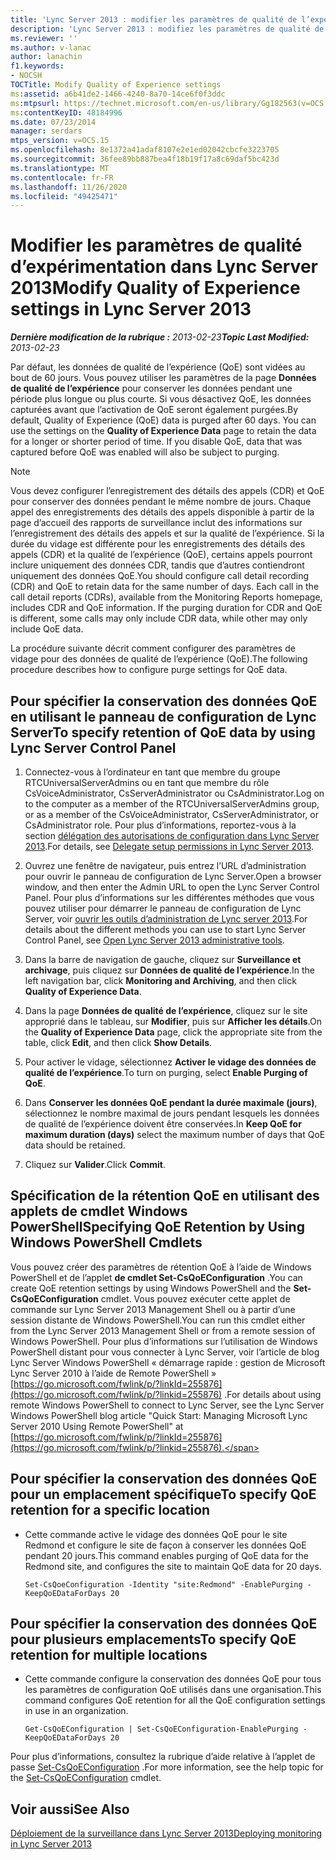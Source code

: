 ```yaml
---
title: 'Lync Server 2013 : modifier les paramètres de qualité de l’expertise'
description: 'Lync Server 2013 : modifiez les paramètres de qualité de l’expertise.'
ms.reviewer: ''
ms.author: v-lanac
author: lanachin
f1.keywords:
- NOCSH
TOCTitle: Modify Quality of Experience settings
ms:assetid: a6b41de2-1466-4240-8a70-14ce6f0f3ddc
ms:mtpsurl: https://technet.microsoft.com/en-us/library/Gg182563(v=OCS.15)
ms:contentKeyID: 48184996
ms.date: 07/23/2014
manager: serdars
mtps_version: v=OCS.15
ms.openlocfilehash: 8e1372a41adaf8107e2e1ed02042cbcfe3223705
ms.sourcegitcommit: 36fee89bb887bea4f18b19f17a8c69daf5bc423d
ms.translationtype: MT
ms.contentlocale: fr-FR
ms.lasthandoff: 11/26/2020
ms.locfileid: "49425471"
---
```

# <a name="modify-quality-of-experience-settings-in-lync-server-2013"></a><span data-ttu-id="23a56-103">Modifier les paramètres de qualité d’expérimentation dans Lync Server 2013</span><span class="sxs-lookup"><span data-stu-id="23a56-103">Modify Quality of Experience settings in Lync Server 2013</span></span>

<div data-xmlns="http://www.w3.org/1999/xhtml">

<div class="topic" data-xmlns="http://www.w3.org/1999/xhtml" data-msxsl="urn:schemas-microsoft-com:xslt" data-cs="https://msdn.microsoft.com/">

<div data-asp="https://msdn2.microsoft.com/asp">



</div>

<div id="mainSection">

<div id="mainBody"><span data-ttu-id="23a56-104">

<span> </span></span><span class="sxs-lookup"><span data-stu-id="23a56-104">

<span> </span></span></span>

<span data-ttu-id="23a56-105">_**Dernière modification de la rubrique :** 2013-02-23_</span><span class="sxs-lookup"><span data-stu-id="23a56-105">_**Topic Last Modified:** 2013-02-23_</span></span>

<span data-ttu-id="23a56-p101">Par défaut, les données de qualité de l’expérience (QoE) sont vidées au bout de 60 jours. Vous pouvez utiliser les paramètres de la page **Données de qualité de l’expérience** pour conserver les données pendant une période plus longue ou plus courte. Si vous désactivez QoE, les données capturées avant que l’activation de QoE seront également purgées.</span><span class="sxs-lookup"><span data-stu-id="23a56-p101">By default, Quality of Experience (QoE) data is purged after 60 days. You can use the settings on the **Quality of Experience Data** page to retain the data for a longer or shorter period of time. If you disable QoE, data that was captured before QoE was enabled will also be subject to purging.</span></span>

<div>


> [!NOTE]  
> <span data-ttu-id="23a56-p102">Vous devez configurer l’enregistrement des détails des appels (CDR) et QoE pour conserver des données pendant le même nombre de jours. Chaque appel des enregistrements des détails des appels disponible à partir de la page d’accueil des rapports de surveillance inclut des informations sur l’enregistrement des détails des appels et sur la qualité de l’expérience. Si la durée du vidage est différente pour les enregistrements des détails des appels (CDR) et la qualité de l’expérience (QoE), certains appels pourront inclure uniquement des données CDR, tandis que d’autres contiendront uniquement des données QoE.</span><span class="sxs-lookup"><span data-stu-id="23a56-p102">You should configure call detail recording (CDR) and QoE to retain data for the same number of days. Each call in the call detail reports (CDRs), available from the Monitoring Reports homepage, includes CDR and QoE information. If the purging duration for CDR and QoE is different, some calls may only include CDR data, while other may only include QoE data.</span></span>



</div>

<span data-ttu-id="23a56-112">La procédure suivante décrit comment configurer des paramètres de vidage pour des données de qualité de l’expérience (QoE).</span><span class="sxs-lookup"><span data-stu-id="23a56-112">The following procedure describes how to configure purge settings for QoE data.</span></span>

<div>

## <a name="to-specify-retention-of-qoe-data-by-using-lync-server-control-panel"></a><span data-ttu-id="23a56-113">Pour spécifier la conservation des données QoE en utilisant le panneau de configuration de Lync Server</span><span class="sxs-lookup"><span data-stu-id="23a56-113">To specify retention of QoE data by using Lync Server Control Panel</span></span>

1.  <span data-ttu-id="23a56-114">Connectez-vous à l’ordinateur en tant que membre du groupe RTCUniversalServerAdmins ou en tant que membre du rôle CsVoiceAdministrator, CsServerAdministrator ou CsAdministrator.</span><span class="sxs-lookup"><span data-stu-id="23a56-114">Log on to the computer as a member of the RTCUniversalServerAdmins group, or as a member of the CsVoiceAdministrator, CsServerAdministrator, or CsAdministrator role.</span></span> <span data-ttu-id="23a56-115">Pour plus d’informations, reportez-vous à la section [délégation des autorisations de configuration dans Lync Server 2013](lync-server-2013-delegate-setup-permissions.md).</span><span class="sxs-lookup"><span data-stu-id="23a56-115">For details, see [Delegate setup permissions in Lync Server 2013](lync-server-2013-delegate-setup-permissions.md).</span></span>

2.  <span data-ttu-id="23a56-116">Ouvrez une fenêtre de navigateur, puis entrez l’URL d’administration pour ouvrir le panneau de configuration de Lync Server.</span><span class="sxs-lookup"><span data-stu-id="23a56-116">Open a browser window, and then enter the Admin URL to open the Lync Server Control Panel.</span></span> <span data-ttu-id="23a56-117">Pour plus d’informations sur les différentes méthodes que vous pouvez utiliser pour démarrer le panneau de configuration de Lync Server, voir [ouvrir les outils d’administration de Lync server 2013](lync-server-2013-open-lync-server-administrative-tools.md).</span><span class="sxs-lookup"><span data-stu-id="23a56-117">For details about the different methods you can use to start Lync Server Control Panel, see [Open Lync Server 2013 administrative tools](lync-server-2013-open-lync-server-administrative-tools.md).</span></span>

3.  <span data-ttu-id="23a56-118">Dans la barre de navigation de gauche, cliquez sur **Surveillance et archivage**, puis cliquez sur **Données de qualité de l’expérience**.</span><span class="sxs-lookup"><span data-stu-id="23a56-118">In the left navigation bar, click **Monitoring and Archiving**, and then click **Quality of Experience Data**.</span></span>

4.  <span data-ttu-id="23a56-119">Dans la page **Données de qualité de l’expérience**, cliquez sur le site approprié dans le tableau, sur **Modifier**, puis sur **Afficher les détails**.</span><span class="sxs-lookup"><span data-stu-id="23a56-119">On the **Quality of Experience Data** page, click the appropriate site from the table, click **Edit**, and then click **Show Details**.</span></span>

5.  <span data-ttu-id="23a56-120">Pour activer le vidage, sélectionnez **Activer le vidage des données de qualité de l’expérience**.</span><span class="sxs-lookup"><span data-stu-id="23a56-120">To turn on purging, select **Enable Purging of QoE**.</span></span>

6.  <span data-ttu-id="23a56-121">Dans **Conserver les données QoE pendant la durée maximale (jours)**, sélectionnez le nombre maximal de jours pendant lesquels les données de qualité de l’expérience doivent être conservées.</span><span class="sxs-lookup"><span data-stu-id="23a56-121">In **Keep QoE for maximum duration (days)** select the maximum number of days that QoE data should be retained.</span></span>

7.  <span data-ttu-id="23a56-122">Cliquez sur **Valider**.</span><span class="sxs-lookup"><span data-stu-id="23a56-122">Click **Commit**.</span></span>

</div>

<div>

## <a name="specifying-qoe-retention-by-using-windows-powershell-cmdlets"></a><span data-ttu-id="23a56-123">Spécification de la rétention QoE en utilisant des applets de cmdlet Windows PowerShell</span><span class="sxs-lookup"><span data-stu-id="23a56-123">Specifying QoE Retention by Using Windows PowerShell Cmdlets</span></span>

<span data-ttu-id="23a56-124">Vous pouvez créer des paramètres de rétention QoE à l’aide de Windows PowerShell et de l’applet **de cmdlet Set-CsQoEConfiguration** .</span><span class="sxs-lookup"><span data-stu-id="23a56-124">You can create QoE retention settings by using Windows PowerShell and the **Set-CsQoEConfiguration** cmdlet.</span></span> <span data-ttu-id="23a56-125">Vous pouvez exécuter cette applet de commande sur Lync Server 2013 Management Shell ou à partir d’une session distante de Windows PowerShell.</span><span class="sxs-lookup"><span data-stu-id="23a56-125">You can run this cmdlet either from the Lync Server 2013 Management Shell or from a remote session of Windows PowerShell.</span></span> <span data-ttu-id="23a56-126">Pour plus d’informations sur l’utilisation de Windows PowerShell distant pour vous connecter à Lync Server, voir l’article de blog Lync Server Windows PowerShell « démarrage rapide : gestion de Microsoft Lync Server 2010 à l’aide de Remote PowerShell » [https://go.microsoft.com/fwlink/p/?linkId=255876](https://go.microsoft.com/fwlink/p/?linkid=255876) .</span><span class="sxs-lookup"><span data-stu-id="23a56-126">For details about using remote Windows PowerShell to connect to Lync Server, see the Lync Server Windows PowerShell blog article "Quick Start: Managing Microsoft Lync Server 2010 Using Remote PowerShell" at [https://go.microsoft.com/fwlink/p/?linkId=255876](https://go.microsoft.com/fwlink/p/?linkid=255876).</span></span>

<div>

## <a name="to-specify-qoe-retention-for-a-specific-location"></a><span data-ttu-id="23a56-127">Pour spécifier la conservation des données QoE pour un emplacement spécifique</span><span class="sxs-lookup"><span data-stu-id="23a56-127">To specify QoE retention for a specific location</span></span>

  - <span data-ttu-id="23a56-128">Cette commande active le vidage des données QoE pour le site Redmond et configure le site de façon à conserver les données QoE pendant 20 jours.</span><span class="sxs-lookup"><span data-stu-id="23a56-128">This command enables purging of QoE data for the Redmond site, and configures the site to maintain QoE data for 20 days.</span></span>
    
        Set-CsQoeConfiguration -Identity "site:Redmond" -EnablePurging -KeepQoEDataForDays 20

</div>

<div>

## <a name="to-specify-qoe-retention-for-multiple-locations"></a><span data-ttu-id="23a56-129">Pour spécifier la conservation des données QoE pour plusieurs emplacements</span><span class="sxs-lookup"><span data-stu-id="23a56-129">To specify QoE retention for multiple locations</span></span>

  - <span data-ttu-id="23a56-130">Cette commande configure la conservation des données QoE pour tous les paramètres de configuration QoE utilisés dans une organisation.</span><span class="sxs-lookup"><span data-stu-id="23a56-130">This command configures QoE retention for all the QoE configuration settings in use in an organization.</span></span>
    
        Get-CsQoEConfiguration | Set-CsQoEConfiguration-EnablePurging -KeepQoEDataForDays 20 

</div>

<span data-ttu-id="23a56-131">Pour plus d’informations, consultez la rubrique d’aide relative à l’applet de passe [Set-CsQoEConfiguration](https://docs.microsoft.com/powershell/module/skype/Set-CsQoEConfiguration) .</span><span class="sxs-lookup"><span data-stu-id="23a56-131">For more information, see the help topic for the [Set-CsQoEConfiguration](https://docs.microsoft.com/powershell/module/skype/Set-CsQoEConfiguration) cmdlet.</span></span>

</div>

<div>

## <a name="see-also"></a><span data-ttu-id="23a56-132">Voir aussi</span><span class="sxs-lookup"><span data-stu-id="23a56-132">See Also</span></span>


[<span data-ttu-id="23a56-133">Déploiement de la surveillance dans Lync Server 2013</span><span class="sxs-lookup"><span data-stu-id="23a56-133">Deploying monitoring in Lync Server 2013</span></span>](lync-server-2013-deploying-monitoring.md)  
  

<span data-ttu-id="23a56-134"></div>

</div>

<span> </span>

</div>

</div>

</span><span class="sxs-lookup"><span data-stu-id="23a56-134"></div>

</div>

<span> </span>

</div>

</div>

</span></span></div>

